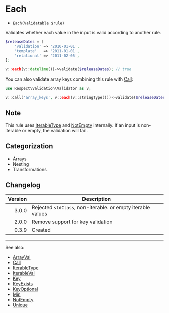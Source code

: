 # Each

- `Each(Validatable $rule)`

Validates whether each value in the input is valid according to another rule.

```php
$releaseDates = [
    'validation' => '2010-01-01',
    'template'   => '2011-01-01',
    'relational' => '2011-02-05',
];

v::each(v::dateTime())->validate($releaseDates); // true
```

You can also validate array keys combining this rule with [Call](Call.md):

```php
use Respect\Validation\Validator as v;

v::call('array_keys', v::each(v::stringType()))->validate($releaseDates); // true
```

## Note

This rule uses [IterableType](IterableType.md) and [NotEmpty](NotEmpty.md) internally. If an input is non-iterable or
empty, the validation will fail.

## Categorization

- Arrays
- Nesting
- Transformations

## Changelog

| Version | Description                                                 |
|--------:|-------------------------------------------------------------|
|   3.0.0 | Rejected `stdClass`, non-iterable. or empty iterable values |
|   2.0.0 | Remove support for key validation                           |
|   0.3.9 | Created                                                     |

***
See also:

- [ArrayVal](ArrayVal.md)
- [Call](Call.md)
- [IterableType](IterableType.md)
- [IterableVal](IterableVal.md)
- [Key](Key.md)
- [KeyExists](KeyExists.md)
- [KeyOptional](KeyOptional.md)
- [Min](Min.md)
- [NotEmpty](NotEmpty.md)
- [Unique](Unique.md)

